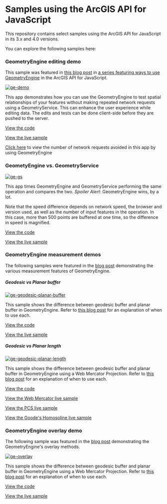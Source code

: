 # Samples using the ArcGIS API for JavaScript

This repository contains select samples using the ArcGIS API for JavaScript in its 3.x and 4.0 versions.

You can explore the following samples here:

### GeometryEngine editing demo

This sample was featured in [this blog post](http://blogs.esri.com/esri/arcgis/2015/09/09/geometryengine-part-1-testing-spatial-relationships-and-editing/) in [a series featuring ways to use GeometryEngine](http://blogs.esri.com/esri/arcgis/tag/geometryengine/) in the ArcGIS API for JavaScript.

[![ge-demo](http://blogs.esri.com/esri/arcgis/files/2015/09/ge-editing.png)](http://ekenes.github.io/esri-js-samples/ge-demo/)

This app demonstrates how you can use the GeometryEngine to test spatial relationships of your features without making repeated network requests using a GeometryService. This can enhance the user experience while editing data. The edits and tests can be done client-side before they are pushed to the server.

[View the code](https://github.com/ekenes/esri-js-samples/blob/master/ge-demo/index.html)

[View the live sample](http://ekenes.github.io/esri-js-samples/ge-demo/)

[Click here](http://ekenes.github.io/esri-js-samples/ge-demo/requests.html) to view the number of network requests avoided in this app by using GeometryEngine

### GeometyEngine vs. GeometryService 

[![ge-gs](http://blogs.esri.com/esri/arcgis/files/2015/09/ge-gs.png)](http://ekenes.github.io/esri-js-samples/ge-gs/)

This app times GeometryEngine and GeometryService performing the same operation and compares the two. *Spoiler Alert*: GeometryEngine wins, by a lot. 

Note that the speed difference depends on network speed, the browser and version used, as well as the number of input features in the operation. In this case, more than 500 points are buffered at one time, so the difference in speed is magnified.

[View the code](https://github.com/ekenes/esri-js-samples/tree/master/ge-gs)

[View the live sample](http://ekenes.github.io/esri-js-samples/ge-gs/)

### GeometryEngine measurement demos

The following samples were featured in the [blog post](http://blogs.esri.com/esri/arcgis/2015/09/16/geometryengine-part-2-measurement/) demonstrating the various measurement features of GeometryEngine.

##### Geodesic vs Planar buffer

[![ge-geodesic-planar-buffer](http://blogs.esri.com/esri/arcgis/files/2015/09/ge-buffers.png)](http://ekenes.github.io/esri-js-samples/ge-geodesic-planar-buffer/)

This sample shows the difference between geodesic buffer and planar buffer in GeometryEngine. Refer to [this blog post](http://blogs.esri.com/esri/arcgis/2015/09/16/geometryengine-part-2-measurement/) for an explanation of when to use each.

[View the code](https://github.com/ekenes/esri-js-samples/tree/master/ge-geodesic-planar-buffer)

[View the live sample](http://ekenes.github.io/esri-js-samples/ge-geodesic-planar-buffer/)

##### Geodesic vs Planar length

[![ge-geodesic-planar-length](http://blogs.esri.com/esri/arcgis/files/2015/09/ge-length.png)](http://ekenes.github.io/esri-js-samples/ge-length/)

This sample shows the difference between geodesic buffer and planar buffer in GeometryEngine using a Web Mercator Projection. Refer to [this blog post](http://blogs.esri.com/esri/arcgis/2015/09/16/geometryengine-part-2-measurement/) for an explanation of when to use each.

[View the code](https://github.com/ekenes/esri-js-samples/tree/master/ge-length)

[View the Web Mercator live sample](http://ekenes.github.io/esri-js-samples/ge-length/)

[View the PCS live sample](http://ekenes.github.io/esri-js-samples/ge-length/state-plane.html)

[View the Goode's Homosoline live sample](http://ekenes.github.io/esri-js-samples/ge-length/homosoline.html)

### GeometryEngine overlay demo

The following sample was featured in the [blog post](http://blogs.esri.com/esri/arcgis/2015/09/23/geometryengine-part-3-overlay-analysis/) demonstrating the GeometryEngine's overlay methods.

[![ge-overlay](http://blogs.esri.com/esri/arcgis/files/2015/09/ge-overlay2.gif)](http://ekenes.github.io/esri-js-samples/ge-overlay/)

This sample shows the difference between geodesic buffer and planar buffer in GeometryEngine using a Web Mercator Projection. Refer to [this blog post](http://blogs.esri.com/esri/arcgis/2015/09/23/geometryengine-part-3-overlay-analysis/) for an explanation of when to use each.

[View the code](https://github.com/ekenes/esri-js-samples/tree/master/ge-overlay)

[View the live sample](http://ekenes.github.io/esri-js-samples/ge-overlay/)

